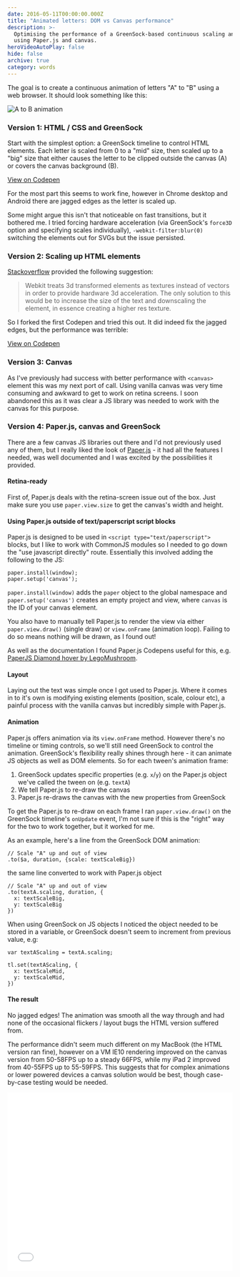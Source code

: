 ```yaml
---
date: 2016-05-11T00:00:00.000Z
title: "Animated letters: DOM vs Canvas performance"
description: >-
  Optimising the performance of a GreenSock-based continuous scaling animation
  using Paper.js and canvas.
heroVideoAutoPlay: false
hide: false
archive: true
category: words
---
```


The goal is to create a continuous animation of letters "A" to "B" using a web browser. It should look something like this:

![A to B animation](/assets/a-to-b.gif)

### Version 1: HTML / CSS and GreenSock

Start with the simplest option: a GreenSock timeline to control HTML elements. Each letter is scaled from 0 to a "mid" size, then scaled up to a "big" size that either causes the letter to be clipped outside the canvas (A) or covers the canvas background (B).

[View on Codepen](https://codepen.io/jonjhiggins/full/EKMEvd/)

<div data-pullquote="in Chrome there are jagged edges as the letter is scaled up"></div>

For the most part this seems to work fine, however in Chrome desktop and Android there are jagged edges as the letter is scaled up.

Some might argue this isn't that noticeable on fast transitions, but it bothered me. I tried forcing hardware acceleration (via GreenSock's `force3D` option and specifying scales individually), `-webkit-filter:blur(0)` switching the elements out for SVGs but the issue persisted.

### Version 2: Scaling up HTML elements

[Stackoverflow](https://stackoverflow.com/a/8038694/1980357) provided the following suggestion:

> Webkit treats 3d transformed elements as textures instead of vectors in order to provide hardware 3d acceleration. The only solution to this would be to increase the size of the text and downscaling the element, in essence creating a higher res texture.

So I forked the first Codepen and tried this out. It did indeed fix the jagged edges, but the performance was terrible:

[View on Codepen](https://codepen.io/jonjhiggins/full/PNLRmZ/)

### Version 3: Canvas

As I've previously had success with better performance with `<canvas>` element this was my next port of call. Using vanilla canvas was very time consuming and awkward to get to work on retina screens. I soon abandoned this as it was clear a JS library was needed to work with the canvas for this purpose.

### Version 4: Paper.js, canvas and GreenSock

There are a few canvas JS libraries out there and I'd not previously used any of them, but I really liked the look of [Paper.js](https://paperjs.org) - it had all the features I needed, was well documented and I was excited by the possibilities it provided.

#### Retina-ready

First of, Paper.js deals with the retina-screen issue out of the box. Just make sure you use `paper.view.size` to get the canvas's width and height.

#### Using Paper.js outside of text/paperscript script blocks

Paper.js is designed to be used in `<script type="text/paperscript">` blocks, but I like to work with CommonJS modules so I needed to go down the "use javascript directly" route. Essentially this involved adding the following to the JS:

    paper.install(window);
    paper.setup('canvas');

`paper.install(window)` adds the `paper` object to the global namespace and `paper.setup('canvas')` creates an empty project and view, where `canvas` is the ID of your canvas element.

You also have to manually tell Paper.js to render the view via either `paper.view.draw()` (single draw) or `view.onFrame` (animation loop). Failing to do so means nothing will be drawn, as I found out!

As well as the documentation I found Paper.js Codepens useful for this, e.g. [PaperJS Diamond hover by LegoMushroom](https://codepen.io/sol0mka/pen/yvaJw).

#### Layout

Laying out the text was simple once I got used to Paper.js. Where it comes in to it's own is modifying existing elements (position, scale, colour etc), a painful process with the vanilla canvas but incredibly simple with Paper.js.

#### Animation

Paper.js offers animation via its `view.onFrame` method. However there's no timeline or timing controls, so we'll still need GreenSock to control the animation. GreenSock's flexibility really shines through here - it can animate JS objects as well as DOM elements. So for each tween's animation frame:

1.  GreenSock updates specific properties (e.g. `x`/`y`) on the Paper.js object we've called the tween on (e.g. `textA`)
2.  We tell Paper.js to re-draw the canvas
3.  Paper.js re-draws the canvas with the new properties from GreenSock

To get the Paper.js to re-draw on each frame I ran `paper.view.draw()` on the GreenSock timeline's `onUpdate` event, I'm not sure if this is the "right" way for the two to work together, but it worked for me.

As an example, here's a line from the GreenSock DOM animation:

    // Scale "A" up and out of view
    .to($a, duration, {scale: textScaleBig})

the same line converted to work with Paper.js object

    // Scale "A" up and out of view
    .to(textA.scaling, duration, {
      x: textScaleBig,
      y: textScaleBig
    })

<div data-pullquote="I noticed the object needed to be stored in a variable, or GreenSock doesn't increment from previous value"></div>

When using GreenSock on JS objects I noticed the object needed to be stored in a variable, or GreenSock doesn't seem to increment from previous value, e.g:

    var textAScaling = textA.scaling;

    tl.set(textAScaling, {
      x: textScaleMid,
      y: textScaleMid,
    })

#### The result

No jagged edges! The animation was smooth all the way through and had none of the occasional flickers / layout bugs the HTML version suffered from.

The performance didn't seem much different on my MacBook (the HTML version ran fine), however on a VM IE10 rendering improved on the canvas version from 50-58FPS up to a steady 66FPS, while my iPad 2 improved from 40-55FPS up to 55-59FPS. This suggests that for complex animations or lower powered devices a canvas solution would be best, though case-by-case testing would be needed.

<iframe height='400' scrolling='no' src='//codepen.io/jonjhiggins/embed/ZWPgqg/?height=400&theme-id=0&default-tab=result&embed-version=2' frameborder='no' allowtransparency='true' allowfullscreen='true' style='width: 100%;'>See the Pen <a href='https://codepen.io/jonjhiggins/pen/ZWPgqg/'>A to B: Paper.js / Canvas</a> by Jon Higgins (<a href='https://codepen.io/jonjhiggins'>@jonjhiggins</a>) on <a href='https://codepen.io'>CodePen</a>.
